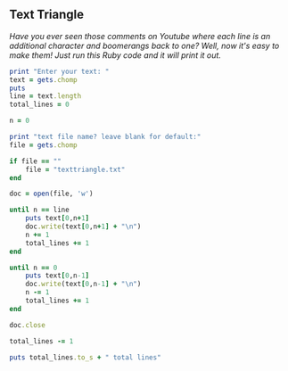 ## Text Triangle

*Have you ever seen those comments on Youtube where each line is an additional character and boomerangs back to one? Well, now it's easy to make them! Just run this Ruby code and it will print it out.*

```ruby
print "Enter your text: "
text = gets.chomp
puts 
line = text.length
total_lines = 0

n = 0

print "text file name? leave blank for default:"
file = gets.chomp

if file == ""
	file = "texttriangle.txt"
end

doc = open(file, 'w')

until n == line
	puts text[0,n+1]
	doc.write(text[0,n+1] + "\n")
	n += 1
	total_lines += 1
end

until n == 0
	puts text[0,n-1]
	doc.write(text[0,n-1] + "\n")
	n -= 1
	total_lines += 1
end

doc.close

total_lines -= 1

puts total_lines.to_s + " total lines"
```